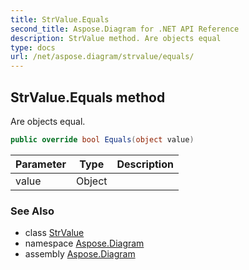 ```yaml
---
title: StrValue.Equals
second_title: Aspose.Diagram for .NET API Reference
description: StrValue method. Are objects equal
type: docs
url: /net/aspose.diagram/strvalue/equals/
---
```

## StrValue.Equals method

Are objects equal.

```csharp
public override bool Equals(object value)
```

| Parameter | Type | Description |
| --- | --- | --- |
| value | Object |  |

### See Also

* class [StrValue](../)
* namespace [Aspose.Diagram](../../strvalue/)
* assembly [Aspose.Diagram](../../../)


